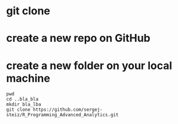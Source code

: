 # git clone
# create a new repo on GitHub
# create a new folder on your local machine
    pwd
    cd ..bla_bla
    mkdir bla_lba
    git clone https://github.com/sergej-steiz/R_Programming_Advanced_Analytics.git